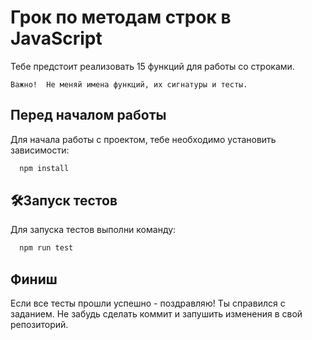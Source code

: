 # Грок по методам строк в JavaScript

Тебе предстоит реализовать 15 функций для работы со строками. 

`Важно! 
Не меняй имена функций, их сигнатуры и тесты.`

## Перед началом работы

Для начала работы с проектом, тебе необходимо установить зависимости:

```bash
  npm install
```

## 🛠Запуск тестов

Для запуска тестов выполни команду:

```bash
  npm run test
```

## Финиш 
Если все тесты прошли успешно - поздравляю! Ты справился с заданием.
Не забудь сделать коммит и запушить изменения в свой репозиторий.
